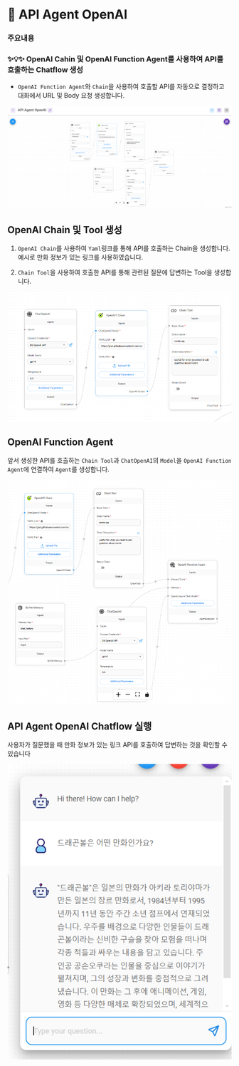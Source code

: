 # 🤖 API Agent OpenAI

### **주요내용**

### **✨💡✨ OpenAI Cahin 및 OpenAI Function Agent를 사용하여 API를 호출하는 Chatflow 생성**

- `OpenAI Function Agent`와 `Chain`을 사용하여 호출할 API를 자동으로 결정하고 대화에서 URL 및 Body 요청 생성합니다.

<img src="./images/API Agent OpenAI/API Agent OpenAI.png" alt="API Agent OpenAI">


## OpenAI Chain 및 Tool 생성

1. `OpenAI Chain`를 사용하여 `Yaml`링크를 통해 API를 호출하는 Chain을 생성합니다. 예시로 만화 정보가 있는 링크를 사용하였습니다.

2. `Chain Tool`을 사용하여 호출한 API를 통해 관련된 질문에 답변하는 Tool을 생성합니다.

<img src="./images/API Agent OpenAI/API Agent OpenAI OpenAIChain.png">


## OpenAI Function Agent

앞서 생성한 API를 호출하는 `Chain Tool`과  `ChatOpenAI`의 `Model`을 `OpenAI Function Agent`에 연결하여 `Agent`를 생성합니다.

<img src="./images/API Agent OpenAI/API Agent OpenAI Agent.png">

## API Agent OpenAI Chatflow 실행

사용자가 질문했을 때 만화 정보가 있는 링크 API를 호출하여 답변하는 것을 확인할 수 있습니다

<img src="./images/API Agent OpenAI/API Agent OpenAI execute.png">